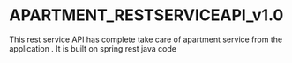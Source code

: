 # APARTMENT_RESTSERVICEAPI_v1.0
This rest service API has complete take care of apartment service from the application . It is built on spring rest java code 

